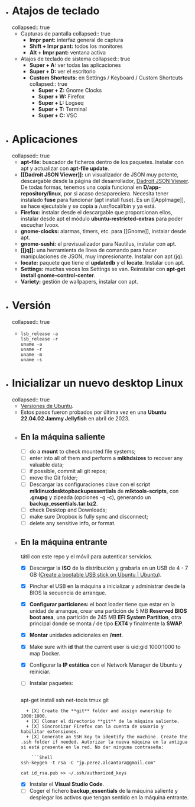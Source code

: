 - # Atajos de teclado
  collapsed:: true
  - Capturas de pantalla
    collapsed:: true
    - **Impr pant:** interfaz general de captura
    - **Shift + Impr pant:** todos los monitores
    - **Alt + Impr pant:** ventana activa
  - Atajos de teclado de sistema
    collapsed:: true
    - **Super + A:** ver todas las aplicaciones
    - **Super + D:** ver el escritorio
    - **Custom Shortcuts:** en Settings / Keyboard / Custom Shortcuts
      collapsed:: true
      - **Super + Z:** Gnome Clocks
      - **Super + W:** Firefox
      - **Super + L:** Logseq
      - **Super + T:** Terminal
      - **Super + C:** VSC
- # Aplicaciones
  collapsed:: true
  - **apt-file:** buscador de ficheros dentro de los paquetes. Instalar con apt y actualizar con **apt-file update**.
  - **[[Dadroit JSON Viewer]]:** un visualizador de JSON muy potente, descargable desde la página del desarrollador, [Dadroit JSON Viewer](https://dadroit.com/). De todas formas, tenemos una copia funcional en **D/app-repository/linux**, por si acaso desapareciera. Necesita tener instalado **fuse** para funcionar (apt install fuse). Es un [[AppImage]], se hace ejecutable y se copia a /usr/local/bin y ya está.
  - **Firefox:** instalar desde el descargable que proporcionan ellos, instalar desde apt el módulo **ubuntu-restricted-extras** para poder escuchar Ivoox.
  - **gnome-clocks:** alarmas, timers, etc. para [[Gnome]], instalar desde apt.
  - **gnome-sushi:** el previsualizador para Nautilus, instalar con apt.
  - **[[jq]]:** una herramienta de línea de comando para hacer manipulaciones de JSON, muy impresionante. Instalar con apt (jq).
  - **locate:** paquete que tiene el **updatedb** y el **locate**. Instalar con apt.
  - **Settings:** muchas veces los Settings se van. Reinstalar con **apt-get install gnome-control-center**.
  - **Variety:** gestión de wallpapers, instalar con apt.
- # Versión
  collapsed:: true
  - ```shell
    lsb_release -a
    lsb_release -r
    uname -a
    uname -r
    uname -m
    uname -s
    ```
- # Inicializar un nuevo desktop Linux
  collapsed:: true
  - [Versiones de Ubuntu](https://wiki.ubuntu.com/Releases).
  - Estos pasos fueron probados por última vez en una **Ubuntu 22.04.02 Jammy Jellyfish** en abril de 2023.
  - ## En la máquina saliente
      + [ ] do a **mount** to check mounted file systems;
      + [ ] enter into all of them and perform a **mlkhdsizes** to recover any valuable data;
      + [ ] if possible, commit all git repos;
      + [ ] move the Git folder;
      + [ ] Descargar las configuraciones clave con el script **mlklinuxdesktopbackupessentials** de **mlktools-scripts**, con **.gnupg** y zipeada (opciones -g -c), generando un **backup_essentials.tar.bz2**.
      + [ ] check Desktop and Downloads;
      + [ ] make sure Dropbox is fully sync and disconnect;
      + [ ] delete any sensitive info, or format.
  - ## En la máquina entrante
    tátil con este repo y el móvil para autenticar servicios.
      + [X] Descargar la **ISO** de la distribución y grabarla en un USB de 4 - 7 GB ([Create a bootable USB stick on Ubuntu | Ubuntu](https://ubuntu.com/tutorials/create-a-usb-stick-on-ubuntu#3-launch-startup-disk-creator)).
      + [X] Pinchar el USB en la máquina a inicializar y administrar desde la BIOS la secuencia de arranque.
      + [X] **Configurar particiones:** el boot loader tiene que estar en la unidad de arranque, crear una partición de 5 MB **Reserved BIOS boot area**, una partición de 245 MB **EFI System Partition**, otra principal donde se monta / de tipo **EXT4** y finalmente la **SWAP**.
      + [X] **Montar** unidades adicionales en **/mnt**.
      + [X] Make sure with **id** that the current user is uid:gid 1000:1000 to map Docker.
      + [X] Configurar la **IP estática** con el Network Manager de Ubuntu y reiniciar.
      + [ ] Instalar paquetes:
    
        ```shell
    apt-get install ssh net-tools tmux git
    ```
      + [X] Create the **git** folder and assign ownership to 1000:1000.
      + [X] Clonar el directorio **git** de la máquina saliente.
      + [X] Sincronizar Firefox con la cuenta de usuario y habilitar extensiones.
      + [X] Generate an SSH key to identify the machine. Create the .ssh folder if needed. Autorizar la nueva máquina en la antigua si está presente en la red. No dar ninguna contraseña:
    
        ```Shell
    ssh-keygen -t rsa -C "jp.perez.alcantara@gmail.com"
    
    cat id_rsa.pub >> ~/.ssh/authorized_keys
    ```
      + [X] Instalar el **Visual Studio Code**.
      + [ ] Coger el fichero **backup_essentials** de la máquina saliente y desplegar los activos que tengan sentido en la máquina entrante.